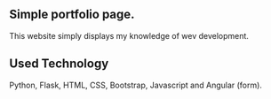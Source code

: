 
## Simple portfolio page.
This website simply displays my knowledge of wev development.

## Used Technology
Python, Flask, HTML, CSS, Bootstrap, Javascript and Angular (form).


